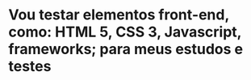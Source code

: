 # Vou testar elementos front-end, como: HTML 5, CSS 3, Javascript, frameworks; para meus estudos e testes
